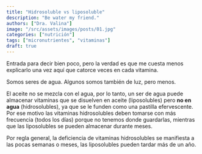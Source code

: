 ```yaml
---
title: "Hidrosoluble vs liposoluble"
description: "Be water my friend."
authors: ["Dra. Valina"]
image: "/src/assets/images/posts/01.jpg"
categories: ["nutrición"]
tags: ["micronutrientes", "vitaminas"]
draft: true
---
```


Entrada para decir bien poco, pero la verdad es que me cuesta menos explicarlo una vez aquí que catorce veces en cada vitamina.

Somos seres de agua. Algunos somos también de luz, pero menos.

El aceite no se mezcla con el agua, por lo tanto, un ser de agua puede almacenar vitaminas que se disuelven en aceite (liposolubles) pero **no en agua** (hidrosolubles), ya que se le funden como una pastilla efervescente. Por ese motivo las vitaminas hidrosolubles deben tomarse con más frecuencia (todos los días) porque no tenemos donde guardarlas, mientras que las liposolubles se pueden almacenar durante meses.

Por regla general, la deficiencia de vitaminas hidrosolubles se manifiesta a las pocas semanas o meses, las liposolubles pueden tardar más de un año.

